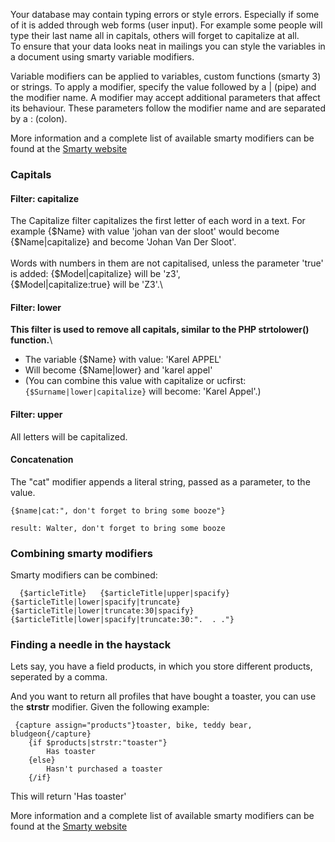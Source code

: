 Your database may contain typing errors or style errors. Especially if
some of it is added through web forms (user input). For example some
people will type their last name all in capitals, others will forget to
capitalize at all.\
 To ensure that your data looks neat in mailings you can style the
variables in a document using smarty variable modifiers.

Variable modifiers can be applied to variables, custom functions (smarty
3) or strings. To apply a modifier, specify the value followed by a |
(pipe) and the modifier name. A modifier may accept additional
parameters that affect its behaviour. These parameters follow the
modifier name and are separated by a : (colon).

More information and a complete list of available smarty modifiers can
be found at the [Smarty
website](http://www.smarty.net/docsv2/en/language.modifiers "Smarty modifiers")

### Capitals

#### Filter: capitalize

The Capitalize filter capitalizes the first letter of each word in a
text. For example {\$Name} with value 'johan van der sloot' would become
{\$Name|capitalize} and become 'Johan Van Der Sloot'.\
 \
 Words with numbers in them are not capitalised, unless the parameter
'true' is added: {\$Model|capitalize} will be 'z3',\
 {\$Model|capitalize:true} will be 'Z3'.\

#### Filter: lower

**This filter is used to remove all capitals, similar to the PHP
strtolower() function.**\

-   The variable {\$Name} with value: 'Karel APPEL'
-   Will become {\$Name|lower} and 'karel appel'
-   (You can combine this value with capitalize or ucfirst:
    `{$Surname|lower|capitalize}` will become: 'Karel Appel'.)

#### Filter: upper

All letters will be capitalized.

#### Concatenation

The "cat" modifier appends a literal string, passed as a parameter, to
the value.

    {$name|cat:", don't forget to bring some booze"}

    result: Walter, don't forget to bring some booze

### Combining smarty modifiers

Smarty modifiers can be combined:

`   {$articleTitle}   {$articleTitle|upper|spacify}   {$articleTitle|lower|spacify|truncate}   {$articleTitle|lower|truncate:30|spacify}   {$articleTitle|lower|spacify|truncate:30:".  . ."}     `

### Finding a needle in the haystack

Lets say, you have a field products, in which you store different
products, seperated by a comma.

And you want to return all profiles that have bought a toaster, you can
use the **strstr** modifier. Given the following example:

     {capture assign="products"}toaster, bike, teddy bear, bludgeon{/capture}
        {if $products|strstr:"toaster"}
            Has toaster
        {else}
            Hasn't purchased a toaster
        {/if}

This will return 'Has toaster'

More information and a complete list of available smarty modifiers can
be found at the [Smarty
website](http://www.smarty.net/docsv2/en/language.modifiers "Smarty modifiers")
